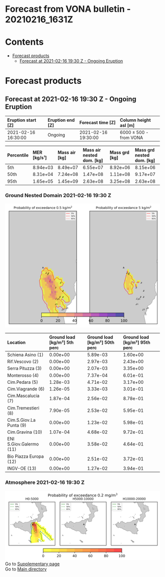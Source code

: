 
Forecast from VONA bulletin - 20210216_1631Z
============================================

Contents
========

* [Forecast products](#forecast-products)
	* [Forecast at 2021-02-16 19:30 Z - Ongoing Eruption](#forecast-at-2021-02-16-1930-z---ongoing-eruption)

# Forecast products

## Forecast at 2021-02-16 19:30 Z - Ongoing Eruption
  

|Eruption start [Z]|Eruption end [Z]|Forecast time [Z]|Column height asl [m]|
| :--- | :--- | :--- | :--- |
|2021-02-16 16:30:00|Ongoing|2021-02-16 19:30:00|6000 ± 500 - from VONA|
  
  

|Percentile|MER [kg/s¹]|Mass air [kg]|Mass air nested dom. [kg]|Mass grd [kg]|Mass grd nested dom. [kg]|
| :--- | :--- | :--- | :--- | :--- | :--- |
|5th|8.94e+03|8.49e+07|6.55e+07|8.92e+06|8.15e+06|
|50th|8.31e+04|7.24e+08|1.47e+08|1.11e+08|9.17e+07|
|95th|1.65e+05|1.45e+09|2.63e+08|3.25e+08|2.63e+08|
  

### Ground Nested Domain 2021-02-16 19:30 Z
  
![](./figures/probability_grd_2021_02_16_1930_grid_1_1.png)  
  
  
  
  
  
  
  
  
  
  
  
  

|Location|Ground load [kg/m²] 5th perc|Ground load [kg/m²] 50th perc|Ground load [kg/m²] 95th perc|
| :--- | :--- | :--- | :--- |
|Schiena Asino (1)|0.00e+00|5.89e-03|1.60e+00|
|Rif.Vescovo (2)|0.00e+00|2.97e-03|2.43e+00|
|Serra Pituzza (3)|0.00e+00|2.07e-03|3.35e+00|
|Monterosso (4)|0.00e+00|7.37e-04|6.01e-01|
|Cim.Pedara (5)|1.28e-03|4.71e-02|3.17e+00|
|Cim.Viagrande (6)|1.26e-05|3.33e-03|3.01e-01|
|Cim.Mascalucia (7)|1.87e-04|2.56e-02|8.78e-01|
|Cim.Tremestieri (8)|7.90e-05|2.53e-02|5.95e-01|
|Cim.S.Giov.La Punta (9)|0.00e+00|1.23e-02|5.98e-01|
|Cim.Gravina (10)|1.07e-04|4.68e-02|9.72e-01|
|ENI S.Giov.Galermo (11)|0.00e+00|3.58e-02|4.64e-01|
|Bio Piazza Europa (12)|0.00e+00|2.51e-02|3.72e-01|
|INGV-OE (13)|0.00e+00|1.27e-02|3.94e-01|
  

### Atmosphere 2021-02-16 19:30 Z
  
![](./figures/probability_air_2021_02_16_1930_grid_2_conclev_1_1.png)  
Go to [Supplementary page](Supplementary_page.md)  
Go to [Main directory](https://github.com/federicapardini/Real_time_ash_forecast)